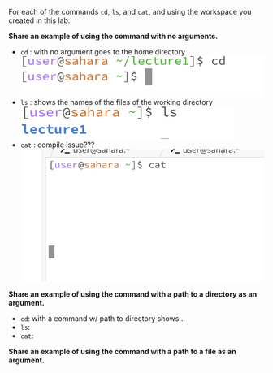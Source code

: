 For each of the commands `cd`, `ls`, and `cat`, and using the workspace you created in this lab:

**Share an example of using the command with no arguments.**
* `cd` : with no argument goes to the home directory
![Image](NoArgumentCD.png)
* `ls` : shows the names of the files of the working directory
![Image](NoArgumentLS.png)
* `cat` : compile issue???
![Image](noArgumentCAT.png)

**Share an example of using the command with a path to a directory as an argument.**
* `cd`: with a command w/ path to directory shows...
* `ls`:
* `cat`: 

**Share an example of using the command with a path to a file as an argument.**
